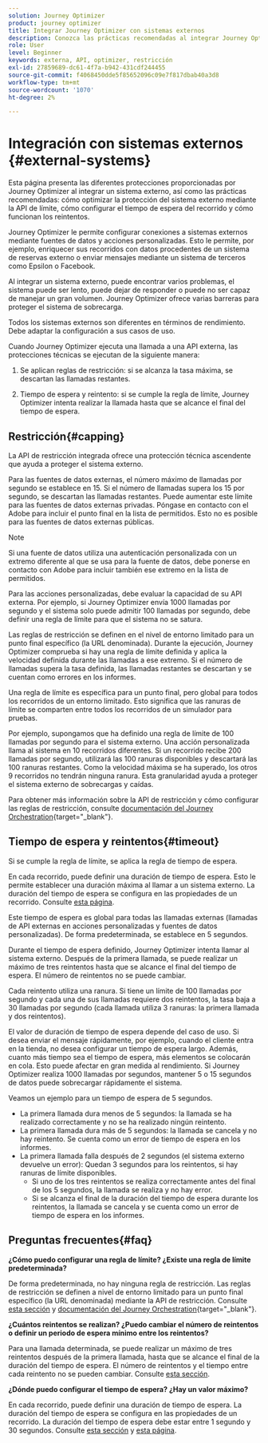 ```yaml
---
solution: Journey Optimizer
product: journey optimizer
title: Integrar Journey Optimizer con sistemas externos
description: Conozca las prácticas recomendadas al integrar Journey Optimizer con sistemas externos
role: User
level: Beginner
keywords: externa, API, optimizer, restricción
exl-id: 27859689-dc61-4f7a-b942-431cdf244455
source-git-commit: f4068450dde5f85652096c09e7f817dbab40a3d8
workflow-type: tm+mt
source-wordcount: '1070'
ht-degree: 2%

---
```


# Integración con sistemas externos {#external-systems}

Esta página presenta las diferentes protecciones proporcionadas por Journey Optimizer al integrar un sistema externo, así como las prácticas recomendadas: cómo optimizar la protección del sistema externo mediante la API de límite, cómo configurar el tiempo de espera del recorrido y cómo funcionan los reintentos.

Journey Optimizer le permite configurar conexiones a sistemas externos mediante fuentes de datos y acciones personalizadas. Esto le permite, por ejemplo, enriquecer sus recorridos con datos procedentes de un sistema de reservas externo o enviar mensajes mediante un sistema de terceros como Epsilon o Facebook.

Al integrar un sistema externo, puede encontrar varios problemas, el sistema puede ser lento, puede dejar de responder o puede no ser capaz de manejar un gran volumen. Journey Optimizer ofrece varias barreras para proteger el sistema de sobrecarga.

Todos los sistemas externos son diferentes en términos de rendimiento. Debe adaptar la configuración a sus casos de uso.

Cuando Journey Optimizer ejecuta una llamada a una API externa, las protecciones técnicas se ejecutan de la siguiente manera:

1. Se aplican reglas de restricción: si se alcanza la tasa máxima, se descartan las llamadas restantes.

2. Tiempo de espera y reintento: si se cumple la regla de límite, Journey Optimizer intenta realizar la llamada hasta que se alcance el final del tiempo de espera.

## Restricción{#capping}

La API de restricción integrada ofrece una protección técnica ascendente que ayuda a proteger el sistema externo.

Para las fuentes de datos externas, el número máximo de llamadas por segundo se establece en 15. Si el número de llamadas supera los 15 por segundo, se descartan las llamadas restantes. Puede aumentar este límite para las fuentes de datos externas privadas. Póngase en contacto con el Adobe para incluir el punto final en la lista de permitidos. Esto no es posible para las fuentes de datos externas públicas.

>[!NOTE]
>
> Si una fuente de datos utiliza una autenticación personalizada con un extremo diferente al que se usa para la fuente de datos, debe ponerse en contacto con Adobe para incluir también ese extremo en la lista de permitidos.

Para las acciones personalizadas, debe evaluar la capacidad de su API externa. Por ejemplo, si Journey Optimizer envía 1000 llamadas por segundo y el sistema solo puede admitir 100 llamadas por segundo, debe definir una regla de límite para que el sistema no se satura.

Las reglas de restricción se definen en el nivel de entorno limitado para un punto final específico (la URL denominada). Durante la ejecución, Journey Optimizer comprueba si hay una regla de límite definida y aplica la velocidad definida durante las llamadas a ese extremo. Si el número de llamadas supera la tasa definida, las llamadas restantes se descartan y se cuentan como errores en los informes.

Una regla de límite es específica para un punto final, pero global para todos los recorridos de un entorno limitado. Esto significa que las ranuras de límite se comparten entre todos los recorridos de un simulador para pruebas.

Por ejemplo, supongamos que ha definido una regla de límite de 100 llamadas por segundo para el sistema externo. Una acción personalizada llama al sistema en 10 recorridos diferentes. Si un recorrido recibe 200 llamadas por segundo, utilizará las 100 ranuras disponibles y descartará las 100 ranuras restantes. Como la velocidad máxima se ha superado, los otros 9 recorridos no tendrán ninguna ranura. Esta granularidad ayuda a proteger el sistema externo de sobrecargas y caídas.

Para obtener más información sobre la API de restricción y cómo configurar las reglas de restricción, consulte [documentación del Journey Orchestration](https://experienceleague.adobe.com/docs/journeys/using/working-with-apis/capping.html){target="_blank"}.

## Tiempo de espera y reintentos{#timeout}

Si se cumple la regla de límite, se aplica la regla de tiempo de espera.

En cada recorrido, puede definir una duración de tiempo de espera. Esto le permite establecer una duración máxima al llamar a un sistema externo. La duración del tiempo de espera se configura en las propiedades de un recorrido. Consulte [esta página](../building-journeys/journey-gs.md#timeout_and_error).

Este tiempo de espera es global para todas las llamadas externas (llamadas de API externas en acciones personalizadas y fuentes de datos personalizadas). De forma predeterminada, se establece en 5 segundos.

Durante el tiempo de espera definido, Journey Optimizer intenta llamar al sistema externo. Después de la primera llamada, se puede realizar un máximo de tres reintentos hasta que se alcance el final del tiempo de espera. El número de reintentos no se puede cambiar.

Cada reintento utiliza una ranura. Si tiene un límite de 100 llamadas por segundo y cada una de sus llamadas requiere dos reintentos, la tasa baja a 30 llamadas por segundo (cada llamada utiliza 3 ranuras: la primera llamada y dos reintentos).

El valor de duración de tiempo de espera depende del caso de uso. Si desea enviar el mensaje rápidamente, por ejemplo, cuando el cliente entra en la tienda, no desea configurar un tiempo de espera largo. Además, cuanto más tiempo sea el tiempo de espera, más elementos se colocarán en cola. Esto puede afectar en gran medida al rendimiento. Si Journey Optimizer realiza 1000 llamadas por segundos, mantener 5 o 15 segundos de datos puede sobrecargar rápidamente el sistema.

Veamos un ejemplo para un tiempo de espera de 5 segundos.

* La primera llamada dura menos de 5 segundos: la llamada se ha realizado correctamente y no se ha realizado ningún reintento.
* La primera llamada dura más de 5 segundos: la llamada se cancela y no hay reintento. Se cuenta como un error de tiempo de espera en los informes.
* La primera llamada falla después de 2 segundos (el sistema externo devuelve un error): Quedan 3 segundos para los reintentos, si hay ranuras de límite disponibles.
   * Si uno de los tres reintentos se realiza correctamente antes del final de los 5 segundos, la llamada se realiza y no hay error.
   * Si se alcanza el final de la duración del tiempo de espera durante los reintentos, la llamada se cancela y se cuenta como un error de tiempo de espera en los informes.

## Preguntas frecuentes{#faq}

**¿Cómo puedo configurar una regla de límite? ¿Existe una regla de límite predeterminada?**

De forma predeterminada, no hay ninguna regla de restricción. Las reglas de restricción se definen a nivel de entorno limitado para un punto final específico (la URL denominada) mediante la API de restricción. Consulte [esta sección](../configuration/external-systems.md#capping) y [documentación del Journey Orchestration](https://experienceleague.adobe.com/docs/journeys/using/working-with-apis/capping.html){target="_blank"}.

**¿Cuántos reintentos se realizan? ¿Puedo cambiar el número de reintentos o definir un periodo de espera mínimo entre los reintentos?**

Para una llamada determinada, se puede realizar un máximo de tres reintentos después de la primera llamada, hasta que se alcance el final de la duración del tiempo de espera. El número de reintentos y el tiempo entre cada reintento no se pueden cambiar. Consulte [esta sección](../configuration/external-systems.md#timeout).

**¿Dónde puedo configurar el tiempo de espera? ¿Hay un valor máximo?**

En cada recorrido, puede definir una duración de tiempo de espera. La duración del tiempo de espera se configura en las propiedades de un recorrido. La duración del tiempo de espera debe estar entre 1 segundo y 30 segundos. Consulte [esta sección](../configuration/external-systems.md#timeout) y [esta página](../building-journeys/journey-gs.md#timeout_and_error).